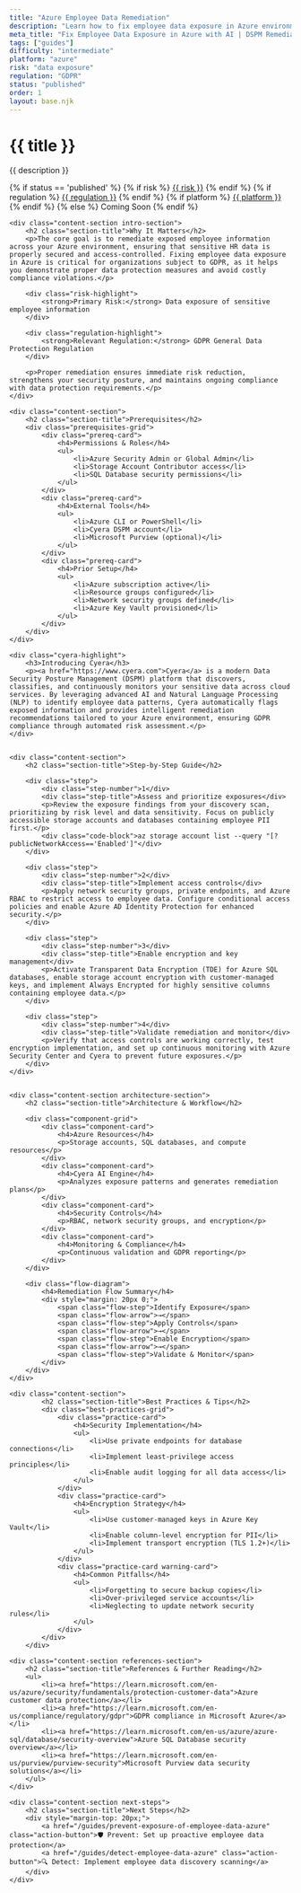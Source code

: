 ```yaml
---
title: "Azure Employee Data Remediation"
description: "Learn how to fix employee data exposure in Azure environments. Follow step-by-step guidance for GDPR compliance and data protection."
meta_title: "Fix Employee Data Exposure in Azure with AI | DSPM Remediation Guide"
tags: ["guides"]
difficulty: "intermediate"
platform: "azure"
risk: "data exposure"
regulation: "GDPR"
status: "published"
order: 1
layout: base.njk
---
```


<div class="container">
    <div class="header">
        <h1>{{ title }}</h1>
        <p>{{ description }}</p>
        <div class="guide-tags-container">
			<div class="guide-tags-wrapper">
		    {% if status == 'published' %}
		        {% if risk %}
		        <a href="/risk/{{ risk | downcase | replace: ' ', '-' }}/" class="guide-tag risk">{{ risk }}</a>
		        {% endif %}
		        {% if regulation %}
		        <a href="/regulation/{{ regulation | downcase | replace: ' ', '-' }}/" class="guide-tag regulation">{{ regulation }}</a>
		        {% endif %}
		        {% if platform %}
		        <a href="/platforms/{{ platform | downcase | replace: ' ', '-' }}/" class="guide-tag platform">{{ platform }}</a>
		        {% endif %}
		    {% else %}
		        <span class="guide-tag coming-soon">Coming Soon</span>
		    {% endif %}
		</div>
		</div>
    </div>

    <div class="content-section intro-section">
        <h2 class="section-title">Why It Matters</h2>
        <p>The core goal is to remediate exposed employee information across your Azure environment, ensuring that sensitive HR data is properly secured and access-controlled. Fixing employee data exposure in Azure is critical for organizations subject to GDPR, as it helps you demonstrate proper data protection measures and avoid costly compliance violations.</p>
        
        <div class="risk-highlight">
            <strong>Primary Risk:</strong> Data exposure of sensitive employee information
        </div>
        
        <div class="regulation-highlight">
            <strong>Relevant Regulation:</strong> GDPR General Data Protection Regulation
        </div>
        
        <p>Proper remediation ensures immediate risk reduction, strengthens your security posture, and maintains ongoing compliance with data protection requirements.</p>
    </div>

    <div class="content-section">
        <h2 class="section-title">Prerequisites</h2>
        <div class="prerequisites-grid">
            <div class="prereq-card">
                <h4>Permissions & Roles</h4>
                <ul>
                    <li>Azure Security Admin or Global Admin</li>
                    <li>Storage Account Contributor access</li>
                    <li>SQL Database security permissions</li>
                </ul>
            </div>
            <div class="prereq-card">
                <h4>External Tools</h4>
                <ul>
                    <li>Azure CLI or PowerShell</li>
                    <li>Cyera DSPM account</li>
                    <li>Microsoft Purview (optional)</li>
                </ul>
            </div>
            <div class="prereq-card">
                <h4>Prior Setup</h4>
                <ul>
                    <li>Azure subscription active</li>
                    <li>Resource groups configured</li>
                    <li>Network security groups defined</li>
                    <li>Azure Key Vault provisioned</li>
                </ul>
            </div>
        </div>
    </div>
	
    <div class="cyera-highlight">
        <h3>Introducing Cyera</h3>
        <p><a href="https://www.cyera.com">Cyera</a> is a modern Data Security Posture Management (DSPM) platform that discovers, classifies, and continuously monitors your sensitive data across cloud services. By leveraging advanced AI and Natural Language Processing (NLP) to identify employee data patterns, Cyera automatically flags exposed information and provides intelligent remediation recommendations tailored to your Azure environment, ensuring GDPR compliance through automated risk assessment.</p>
    </div>
	

    <div class="content-section">
        <h2 class="section-title">Step-by-Step Guide</h2>
        
        <div class="step">
            <div class="step-number">1</div>
            <div class="step-title">Assess and prioritize exposures</div>
            <p>Review the exposure findings from your discovery scan, prioritizing by risk level and data sensitivity. Focus on publicly accessible storage accounts and databases containing employee PII first.</p>
            <div class="code-block">az storage account list --query "[?publicNetworkAccess=='Enabled']"</div>
        </div>

        <div class="step">
            <div class="step-number">2</div>
            <div class="step-title">Implement access controls</div>
            <p>Apply network security groups, private endpoints, and Azure RBAC to restrict access to employee data. Configure conditional access policies and enable Azure AD Identity Protection for enhanced security.</p>
        </div>

        <div class="step">
            <div class="step-number">3</div>
            <div class="step-title">Enable encryption and key management</div>
            <p>Activate Transparent Data Encryption (TDE) for Azure SQL databases, enable storage account encryption with customer-managed keys, and implement Always Encrypted for highly sensitive columns containing employee data.</p>
        </div>

        <div class="step">
            <div class="step-number">4</div>
            <div class="step-title">Validate remediation and monitor</div>
            <p>Verify that access controls are working correctly, test encryption implementation, and set up continuous monitoring with Azure Security Center and Cyera to prevent future exposures.</p>
        </div>
    </div>


    <div class="content-section architecture-section">
        <h2 class="section-title">Architecture & Workflow</h2>
        
        <div class="component-grid">
            <div class="component-card">
                <h4>Azure Resources</h4>
                <p>Storage accounts, SQL databases, and compute resources</p>
            </div>
            <div class="component-card">
                <h4>Cyera AI Engine</h4>
                <p>Analyzes exposure patterns and generates remediation plans</p>
            </div>
            <div class="component-card">
                <h4>Security Controls</h4>
                <p>RBAC, network security groups, and encryption</p>
            </div>
            <div class="component-card">
                <h4>Monitoring & Compliance</h4>
                <p>Continuous validation and GDPR reporting</p>
            </div>
        </div>

        <div class="flow-diagram">
            <h4>Remediation Flow Summary</h4>
            <div style="margin: 20px 0;">
                <span class="flow-step">Identify Exposure</span>
                <span class="flow-arrow">→</span>
                <span class="flow-step">Apply Controls</span>
                <span class="flow-arrow">→</span>
                <span class="flow-step">Enable Encryption</span>
                <span class="flow-arrow">→</span>
                <span class="flow-step">Validate & Monitor</span>
            </div>
        </div>
    </div>

	<div class="content-section">
	        <h2 class="section-title">Best Practices & Tips</h2>
	        <div class="best-practices-grid">
	            <div class="practice-card">
	                <h4>Security Implementation</h4>
	                <ul>
	                    <li>Use private endpoints for database connections</li>
	                    <li>Implement least-privilege access principles</li>
	                    <li>Enable audit logging for all data access</li>
	                </ul>
	            </div>
	            <div class="practice-card">
	                <h4>Encryption Strategy</h4>
	                <ul>
	                    <li>Use customer-managed keys in Azure Key Vault</li>
	                    <li>Enable column-level encryption for PII</li>
	                    <li>Implement transport encryption (TLS 1.2+)</li>
	                </ul>
	            </div>
	            <div class="practice-card warning-card">
	                <h4>Common Pitfalls</h4>
	                <ul>
	                    <li>Forgetting to secure backup copies</li>
	                    <li>Over-privileged service accounts</li>
	                    <li>Neglecting to update network security rules</li>
	                </ul>
	            </div>
	        </div>
	    </div>

    <div class="content-section references-section">
        <h2 class="section-title">References & Further Reading</h2>
        <ul>
            <li><a href="https://learn.microsoft.com/en-us/azure/security/fundamentals/protection-customer-data">Azure customer data protection</a></li>
            <li><a href="https://learn.microsoft.com/en-us/compliance/regulatory/gdpr">GDPR compliance in Microsoft Azure</a></li>
            <li><a href="https://learn.microsoft.com/en-us/azure/azure-sql/database/security-overview">Azure SQL Database security overview</a></li>
            <li><a href="https://learn.microsoft.com/en-us/purview/purview-security">Microsoft Purview data security solutions</a></li>
        </ul>
    </div>

    <div class="content-section next-steps">
        <h2 class="section-title">Next Steps</h2>
        <div style="margin-top: 20px;">
            <a href="/guides/prevent-exposure-of-employee-data-azure" class="action-button">🛡️ Prevent: Set up proactive employee data protection</a>
            <a href="/guides/detect-employee-data-azure" class="action-button">🔍 Detect: Implement employee data discovery scanning</a>
        </div>
    </div>
</div>